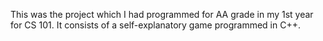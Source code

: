 This was the project which I had programmed for AA grade in my 1st year for CS 101.
It consists of a self-explanatory game programmed in C++.
